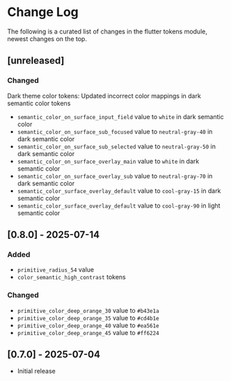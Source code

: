 # Change Log

The following is a curated list of changes in the flutter tokens module, newest changes on the top.

## [unreleased]

### Changed

Dark theme color tokens: Updated incorrect color mappings in dark semantic color tokens

- `semantic_color_on_surface_input_field` value to `white` in dark semantic color
- `semantic_color_on_surface_sub_focused` value to `neutral-gray-40` in dark semantic color
- `semantic_color_on_surface_sub_selected` value to `neutral-gray-50` in dark semantic color
- `semantic_color_on_surface_overlay_main` value to `white` in dark semantic color
- `semantic_color_on_surface_overlay_sub` value to `neutral-gray-70` in dark semantic color
- `semantic_color_surface_overlay_default` value to `cool-gray-15` in dark semantic color
- `semantic_color_surface_overlay_default` value to `cool-gray-90` in light semantic color

## [0.8.0] - 2025-07-14

### Added

- `primitive_radius_54` value
- `color_semantic_high_contrast` tokens

### Changed

- `primitive_color_deep_orange_30` value to `#b43e1a`
- `primitive_color_deep_orange_35` value to `#cd4b1e`
- `primitive_color_deep_orange_40` value to `#ea561e`
- `primitive_color_deep_orange_45` value to `#ff6224`

## [0.7.0] - 2025-07-04

- Initial release
